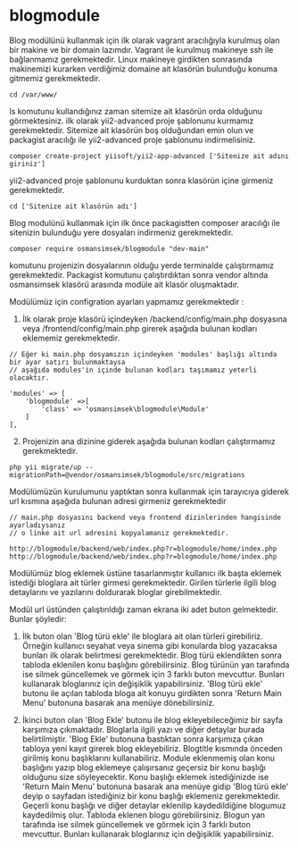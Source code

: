 # blogmodule

Blog modülünü kullanmak için ilk olarak vagrant aracılığıyla kurulmuş olan bir makine ve bir domain lazımdır.
Vagrant ile kurulmuş makineye ssh ile bağlanmamız gerekmektedir.
Linux makineye girdikten sonrasında makinemizi kurarken verdiğimiz domaine ait klasörün bulunduğu konuma gitmemiz gerekmektedir.

    cd /var/www/
    
ls komutunu kullandığınız zaman sitemize ait klasörün orda olduğunu görmektesiniz.
ilk olarak yii2-advanced proje şablonunu kurmamız gerekmektedir.
Sitemize ait klasörün boş olduğundan emin olun ve packagist aracılığı ile yii2-advanced proje şablonunu indirmelisiniz.

    composer create-project yiisoft/yii2-app-advanced ['Sitenize ait adını giriniz']

yii2-advanced proje şablonunu kurduktan sonra klasörün içine girmeniz gerekmektedir.

    cd ['Sitenize ait klasörün adı']
    
Blog modulünü kullanmak için ilk önce packagistten composer aracılığı ile sitenizin bulunduğu yere dosyaları indirmeniz gerekmektedir.
 
    composer require osmansimsek/blogmodule "dev-main"

komutunu projenizin dosyalarının olduğu yerde terminalde çalıştırmamız gerekmektedir.
Packagist komutunu çalıştırdıktan sonra vendor altında osmansimsek klasörü arasında modüle ait klasör oluşmaktadır.

Modülümüz için configration ayarları yapmamız gerekmektedir :
  
  1) İlk olarak proje klasörü içindeyken /backend/config/main.php dosyasına veya /frontend/config/main.php girerek aşağıda bulunan kodları eklememiz gerekmektedir.
  
    // Eğer ki main.php dosyamızın içindeyken 'modules' başlığı altında bir ayar satırı bulunmaktaysa 
    // aşağıda modules'in içinde bulunan kodları taşımamız yeterli olacaktır.
    
    'modules' => [
        'blogmodule' =>[
            'class' => 'osmansimsek\blogmodule\Module'
        ]
    ],
    
  2) Projenizin ana dizinine giderek aşağıda bulunan kodları çalıştırmamız gerekmektedir.
  
    php yii migrate/up --migrationPath=@vendor/osmansimsek/blogmodule/src/migrations
   
Modülümüzün kurulumunu yaptıktan sonra kullanmak için tarayıcıya giderek url kısmına aşağıda bulunan adresi girmeniz gerekmektedir

    // main.php dosyasını backend veya frontend dizinlerinden hangisinde ayarladıysanız
    // o linke ait url adresini kopyalamanız gerekmektedir.
    
    http://blogmodule/backend/web/index.php?r=blogmodule/home/index.php
    http://blogmodule/backend/web/index.php?r=blogmodule/home/index.php
    
Modülümüz blog eklemek üstüne tasarlanmıştır kullanıcı ilk başta eklemek istediği bloglara ait türler girmesi gerekmektedir.
Girilen türlerle ilgili blog detaylarını ve yazılarını doldurarak bloglar girebilmektedir.

Modül url üstünden çalıştırıldığı zaman ekrana iki adet buton gelmektedir. Bunlar şöyledir:
  
   1) İlk buton olan 'Blog türü ekle' ile bloglara ait olan türleri girebiliriz. Örneğin kullanıcı seyahat veya sinema gibi konularda blog yazacaksa bunları
   ilk olarak belirtmesi gerekmektedir. Blog türü eklendikten sonra tabloda eklenilen konu başlığını görebilirsiniz. Blog türünün yan tarafında ise silmek güncellemek ve 
   görmek için 3 farklı buton mevcuttur. Bunları kullanarak bloglarınız için değişiklik yapabilirsiniz. 'Blog türü ekle' butonu ile açılan tabloda bloga ait konuyu 
   girdikten sonra 'Return Main Menu' butonuna basarak ana menüye dönebilirsiniz.
   
   2) İkinci buton olan 'Blog Ekle' butonu ile blog ekleyebileceğimiz bir sayfa karşımıza çıkmaktadır. Bloglarla ilgili yazı ve diğer detaylar burada belirtilmiştir.
   'Blog Ekle' butonuna bastıktan sonra karşımıza çıkan tabloya yeni kayıt girerek blog ekleyebiliriz. Blogtitle kısmında önceden girilmiş konu başlıklarını kullanabiliriz.
   Module eklenmemiş olan konu başlığını yazıp blog eklemeye çalışırsanız geçersiz bir konu başlığı olduğunu size söyleyecektir. Konu başlığı eklemek istediğinizde ise 
   'Return Main Menu' butonuna basarak ana menüye gidip 'Blog türü ekle' deyip o sayfadan istediğiniz bir konu başlığı eklemeniz gerekmektedir. Geçerli konu başlığı ve 
   diğer detaylar eklenilip kaydedildiğine blogumuz kaydedilmiş olur. Tabloda eklenen blogu görebilirsiniz. Blogun yan tarafında ise silmek güncellemek ve görmek için 3
   farklı buton mevcuttur. Bunları kullanarak bloglarınız için değişiklik yapabilirsiniz.
